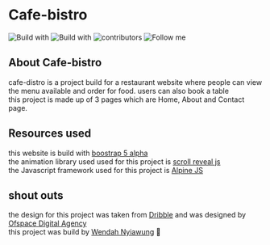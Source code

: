 # Cafe-bistro
![Build with](https://img.shields.io/badge/Build%20with-Boostrap-blue)
![Build with](https://img.shields.io/badge/Build%20with-Alpine%20Js-red)
![contributors](https://img.shields.io/badge/Contributors-1-green)
![Follow me](https://img.shields.io/twitter/follow/wendahdesmond?label=Follow&style=social)

## About Cafe-bistro
cafe-distro is a project build for a restaurant website where people can view the menu available and order for food. users can also book a table <br>
this project is made up of 3 pages which are Home, About and Contact page. <br>

## Resources used
this website is build with [boostrap 5 alpha](https://v5.getbootstrap.com/) <br>
the animation library used used for this project is [scroll reveal js](https://scrollrevealjs.org/)<br>
the Javascript framework used for this project is [Alpine JS](https://github.com/alpinejs/alpine) <br>

## shout outs
the design for this project was taken from [Dribble](https://dribbble.com/shots/5480149-Cafe-Bistro-Restaurant-landing-page) and was designed by [Ofspace Digital Agency](https://dribbble.com/ofspacedesign)<br>
this project was build by [Wendah Nyiawung](https://github.com/WendahNyiawung) 📖


